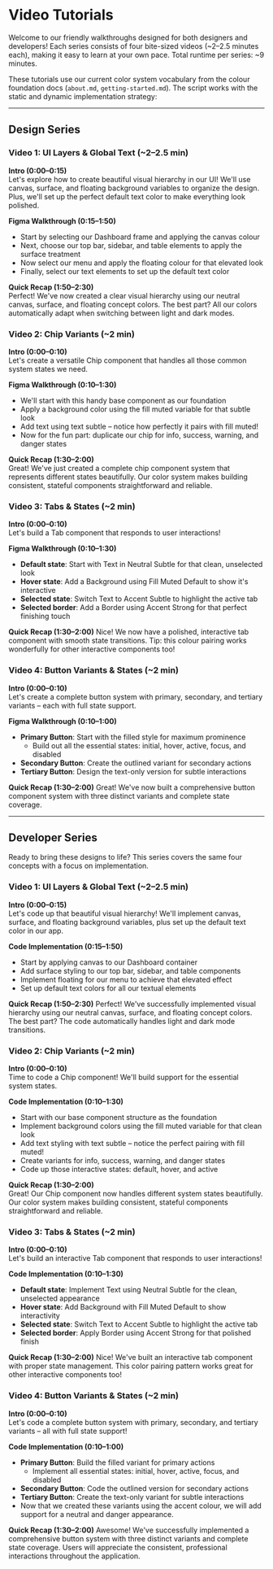 # Video Tutorials

Welcome to our friendly walkthroughs designed for both designers and developers! Each series consists of four bite-sized videos (~2–2.5 minutes each), making it easy to learn at your own pace. Total runtime per series: ~9 minutes.

These tutorials use our current color system vocabulary from the colour foundation docs (`about.md`, `getting-started.md`). The script works with the static and dynamic implementation strategy:

---

## Design Series

### Video 1: UI Layers & Global Text (~2–2.5 min)

**Intro (0:00–0:15)**  
Let's explore how to create beautiful visual hierarchy in our UI! We'll use canvas, surface, and floating background variables to organize the design. Plus, we'll set up the perfect default text color to make everything look polished.

**Figma Walkthrough (0:15–1:50)**

- Start by selecting our Dashboard frame and applying the canvas colour
- Next, choose our top bar, sidebar, and table elements to apply the surface treatment
- Now select our menu and apply the floating colour for that elevated look
- Finally, select our text elements to set up the default text color

**Quick Recap (1:50–2:30)**  
Perfect! We've now created a clear visual hierarchy using our neutral canvas, surface, and floating concept colors. The best part? All our colors automatically adapt when switching between light and dark modes.

### Video 2: Chip Variants (~2 min)

**Intro (0:00–0:10)**  
Let's create a versatile Chip component that handles all those common system states we need.

**Figma Walkthrough (0:10–1:30)**

- We'll start with this handy base component as our foundation
- Apply a background color using the fill muted variable for that subtle look
- Add text using text subtle – notice how perfectly it pairs with fill muted!
- Now for the fun part: duplicate our chip for info, success, warning, and danger states

**Quick Recap (1:30–2:00)**  
Great! We've just created a complete chip component system that represents different states beautifully. Our color system makes building consistent, stateful components straightforward and reliable.

### Video 3: Tabs & States (~2 min)

**Intro (0:00–0:10)**  
Let's build a Tab component that responds to user interactions!

**Figma Walkthrough (0:10–1:30)**

- **Default state**: Start with Text in Neutral Subtle for that clean, unselected look
- **Hover state**: Add a Background using Fill Muted Default to show it's interactive
- **Selected state**: Switch Text to Accent Subtle to highlight the active tab
- **Selected border**: Add a Border using Accent Strong for that perfect finishing touch

**Quick Recap (1:30–2:00)**
Nice! We now have a polished, interactive tab component with smooth state transitions. Tip: this colour pairing works wonderfully for other interactive components too!

### Video 4: Button Variants & States (~2 min)

**Intro (0:00–0:10)**  
Let's create a complete button system with primary, secondary, and tertiary variants – each with full state support.

**Figma Walkthrough (0:10–1:00)**

- **Primary Button**: Start with the filled style for maximum prominence
  - Build out all the essential states: initial, hover, active, focus, and disabled
- **Secondary Button**: Create the outlined variant for secondary actions
- **Tertiary Button**: Design the text-only version for subtle interactions

**Quick Recap (1:30–2:00)**
Great! We've now built a comprehensive button component system with three distinct variants and complete state coverage.

---

## Developer Series

Ready to bring these designs to life? This series covers the same four concepts with a focus on implementation.

### Video 1: UI Layers & Global Text (~2–2.5 min)

**Intro (0:00–0:15)**  
Let's code up that beautiful visual hierarchy! We'll implement canvas, surface, and floating background variables, plus set up the default text color in our app.

**Code Implementation (0:15–1:50)**

- Start by applying canvas to our Dashboard container
- Add surface styling to our top bar, sidebar, and table components
- Implement floating for our menu to achieve that elevated effect
- Set up default text colors for all our textual elements

**Quick Recap (1:50–2:30)**
Perfect! We've successfully implemented visual hierarchy using our neutral canvas, surface, and floating concept colors. The best part? The code automatically handles light and dark mode transitions.

### Video 2: Chip Variants (~2 min)

**Intro (0:00–0:10)**  
Time to code a Chip component! We'll build support for the essential system states.

**Code Implementation (0:10–1:30)**

- Start with our base component structure as the foundation
- Implement background colors using the fill muted variable for that clean look
- Add text styling with text subtle – notice the perfect pairing with fill muted!
- Create variants for info, success, warning, and danger states
- Code up those interactive states: default, hover, and active

**Quick Recap (1:30–2:00)**  
Great! Our Chip component now handles different system states beautifully. Our color system makes building consistent, stateful components straightforward and reliable.

### Video 3: Tabs & States (~2 min)

**Intro (0:00–0:10)**  
Let's build an interactive Tab component that responds to user interactions!

**Code Implementation (0:10–1:30)**

- **Default state**: Implement Text using Neutral Subtle for the clean, unselected appearance
- **Hover state**: Add Background with Fill Muted Default to show interactivity
- **Selected state**: Switch Text to Accent Subtle to highlight the active tab
- **Selected border**: Apply Border using Accent Strong for that polished finish

**Quick Recap (1:30–2:00)**
Nice! We've built an interactive tab component with proper state management. This color pairing pattern works great for other interactive components too!

### Video 4: Button Variants & States (~2 min)

**Intro (0:00–0:10)**  
Let's code a complete button system with primary, secondary, and tertiary variants – all with full state support!

**Code Implementation (0:10–1:00)**

- **Primary Button**: Build the filled variant for primary actions
  - Implement all essential states: initial, hover, active, focus, and disabled
- **Secondary Button**: Code the outlined version for secondary actions
- **Tertiary Button**: Create the text-only variant for subtle interactions
- Now that we created these variants using the accent colour, we will add support for a neutral and danger appearance.

**Quick Recap (1:30–2:00)**
Awesome! We've successfully implemented a comprehensive button system with three distinct variants and complete state coverage. Users will appreciate the consistent, professional interactions throughout the application.
